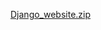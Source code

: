 
[Django_website.zip](https://github.com/lhamro12/Final-project2022/files/10161350/Django_website.zip)
